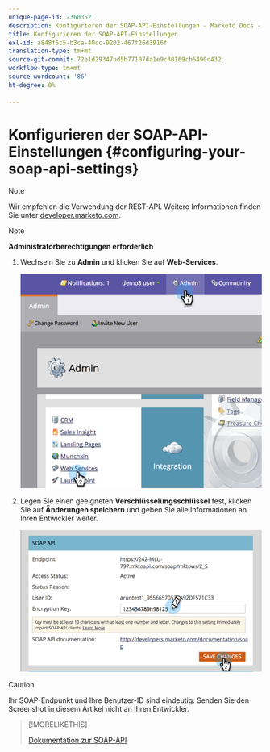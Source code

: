 ```yaml
---
unique-page-id: 2360352
description: Konfigurieren der SOAP-API-Einstellungen - Marketo Docs - Produktdokumentation
title: Konfigurieren der SOAP-API-Einstellungen
exl-id: a848f5c5-b3ca-40cc-9202-467f26d3916f
translation-type: tm+mt
source-git-commit: 72e1d29347bd5b77107da1e9c30169cb6490c432
workflow-type: tm+mt
source-wordcount: '86'
ht-degree: 0%

---
```


# Konfigurieren der SOAP-API-Einstellungen {#configuring-your-soap-api-settings}

>[!NOTE]
>
>Wir empfehlen die Verwendung der REST-API. Weitere Informationen finden Sie unter [developer.marketo.com](https://developers.marketo.com/documentation/rest/).

>[!NOTE]
>
>**Administratorberechtigungen erforderlich**

1. Wechseln Sie zu **Admin** und klicken Sie auf **Web-Services**.

   ![](assets/image2014-9-19-10-3a58-3a11.png)

1. Legen Sie einen geeigneten **Verschlüsselungsschlüssel** fest, klicken Sie auf **Änderungen speichern** und geben Sie alle Informationen an Ihren Entwickler weiter.

   ![](assets/image2014-9-19-11-3a0-3a46.png)

>[!CAUTION]
>
>Ihr SOAP-Endpunkt und Ihre Benutzer-ID sind eindeutig. Senden Sie den Screenshot in diesem Artikel nicht an Ihren Entwickler.

>[!MORELIKETHIS]
>
>[Dokumentation zur SOAP-API](https://developers.marketo.com/documentation/soap/)
